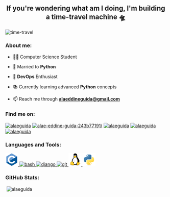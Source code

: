 <h2 align="center">If you're wondering what am I doing, I'm building a time-travel machine 🛸</h2>

<img align="center" width="700" alt="time-travel" src="https://user-images.githubusercontent.com/60274970/201343148-83cab75c-b403-42a0-8739-fba33d8993da.gif">

<h3 align="left">About me:</h3>

- 👨‍🎓 Computer Science Student

- 🐍 Married to **Python**

- 🔭 **DevOps** Enthusiast

- 📚 Currently learning advanced **Python** concepts

- 📫 Reach me through **alaeddineguida@gmail.com**

<h3 align="left">Find me on:</h3>
<p align="left">
<a href="https://dev.to/alaeguida" target="blank"><img align="center" src="https://raw.githubusercontent.com/rahuldkjain/github-profile-readme-generator/master/src/images/icons/Social/devto.svg" alt="alaeguida" height="30" width="40" /></a>
<a href="https://linkedin.com/in/alae-eddine-guida-243b77191/" target="blank"><img align="center" src="https://raw.githubusercontent.com/rahuldkjain/github-profile-readme-generator/master/src/images/icons/Social/linked-in-alt.svg" alt="alae-eddine-guida-243b77191/" height="30" width="40" /></a> <a href="https://twitter.com/alaeguida" target="blank"><img align="center" src="https://raw.githubusercontent.com/rahuldkjain/github-profile-readme-generator/master/src/images/icons/Social/twitter.svg" alt="alaeguida" height="30" width="40" /></a>
<a href="https://instagram.com/alaeguida" target="blank"><img align="center" src="https://raw.githubusercontent.com/rahuldkjain/github-profile-readme-generator/master/src/images/icons/Social/instagram.svg" alt="alaeguida" height="30" width="40" /></a>
<a href="https://reddit.com/user/Alaeguida" target="blank"><img align="center" src="https://raw.githubusercontent.com/rahuldkjain/github-profile-readme-generator/master/src/images/icons/Social/reddit.svg" alt="alaeguida" height="30" width="40" /></a>
</p>

<h3 align="left">Languages and Tools:</h3>
<p align="left"> <a href="https://www.cprogramming.com/" target="_blank" rel="noreferrer"> <img src="https://raw.githubusercontent.com/devicons/devicon/master/icons/c/c-original.svg" alt="c" width="40" height="40"/> </a> <a href="https://www.gnu.org/software/bash/" target="_blank" rel="noreferrer"> <img src="https://www.vectorlogo.zone/logos/gnu_bash/gnu_bash-icon.svg" alt="bash" width="40" height="40"/> </a> <a href="https://www.djangoproject.com/" target="_blank" rel="noreferrer"> <img src="https://cdn.worldvectorlogo.com/logos/django.svg" alt="django" width="40" height="40"/> </a> <a href="https://git-scm.com/" target="_blank" rel="noreferrer"> <img src="https://www.vectorlogo.zone/logos/git-scm/git-scm-icon.svg" alt="git" width="40" height="40"/> </a> <a href="https://www.linux.org/" target="_blank" rel="noreferrer"> <img src="https://raw.githubusercontent.com/devicons/devicon/master/icons/linux/linux-original.svg" alt="linux" width="40" height="40"/> </a> <a href="https://www.python.org" target="_blank" rel="noreferrer"> <img src="https://raw.githubusercontent.com/devicons/devicon/master/icons/python/python-original.svg" alt="python" width="40" height="40"/> </a> </p>
<h3 align="left">GitHub Stats:</h3>
<p>&nbsp;<img align="center" src="https://github-readme-stats.vercel.app/api?username=alaeguida&show_icons=true&locale=en" alt="alaeguida" /></p>
